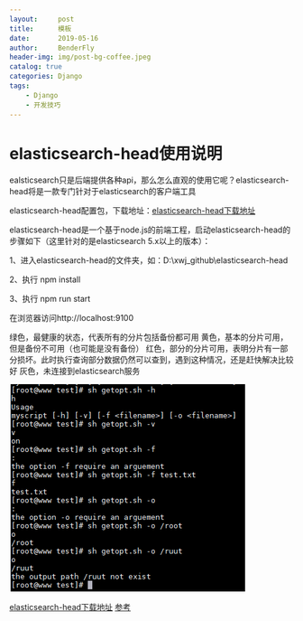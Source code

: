 ```yaml
---
layout:     post
title:      模板
date:       2019-05-16
author:     BenderFly
header-img: img/post-bg-coffee.jpeg
catalog: true
categories: Django
tags:
    - Django
    - 开发技巧
---
```


# elasticsearch-head使用说明
ealsticsearch只是后端提供各种api，那么怎么直观的使用它呢？elasticsearch-head将是一款专门针对于elasticsearch的客户端工具

elasticsearch-head配置包，下载地址：[elasticsearch-head下载地址](https://github.com/mobz/elasticsearch-head)

elasticsearch-head是一个基于node.js的前端工程，启动elasticsearch-head的步骤如下（这里针对的是elasticsearch 5.x以上的版本）：

1、进入elasticsearch-head的文件夹，如：D:\xwj_github\elasticsearch-head

2、执行 npm install

3、执行 npm run start

在浏览器访问http://localhost:9100

绿色，最健康的状态，代表所有的分片包括备份都可用
黄色，基本的分片可用，但是备份不可用（也可能是没有备份）
红色，部分的分片可用，表明分片有一部分损坏。此时执行查询部分数据仍然可以查到，遇到这种情况，还是赶快解决比较好
灰色，未连接到elasticsearch服务

![getopts](https://raw.githubusercontent.com/handerfly/handerfly.github.io/master/img/getopt.png)  

[elasticsearch-head下载地址](https://github.com/mobz/elasticsearch-head)
[参考](https://www.cnblogs.com/xuwenjin/p/8792919.html)